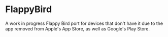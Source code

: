 FlappyBird
==========

A work in progress Flappy Bird port for devices that don't have it due to the app removed from Apple's App Store, as well as Google's Play Store.
